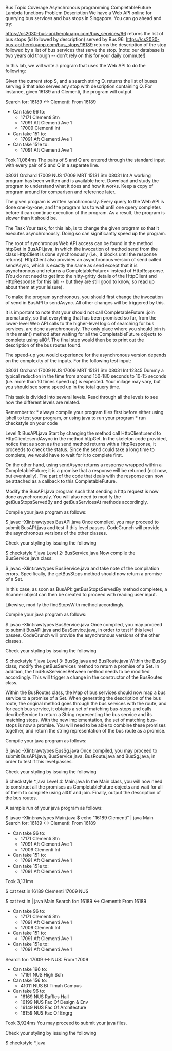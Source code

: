 Bus
Topic Coverage
Asynchronous programming
CompletableFuture
Lambda functions
Problem Description
We have a Web API online for querying bus services and bus stops in Singapore. You can go ahead and try:

https://cs2030-bus-api.herokuapp.com/bus_services/96 returns the list of bus stops (id followed by description) served by Bus 96.
https://cs2030-bus-api.herokuapp.com/bus_stops/16189 returns the description of the stop followed by a list of bus services that serve the stop.
(note: our database is two years old though -- don't rely on this for your daily commute!)

In this lab, we will write a program that uses the Web API to do the following:

Given the current stop S, and a search string Q, returns the list of buses serving S that also serves any stop with description containing Q. For instance, given 16189 and Clementi, the program will output

Search for: 16189 <-> Clementi:
From 16189
- Can take 96 to:
  - 17171 Clementi Stn
  - 17091 Aft Clementi Ave 1
  - 17009 Clementi Int
- Can take 151 to:
  - 17091 Aft Clementi Ave 1
- Can take 151e to:
  - 17091 Aft Clementi Ave 1

Took 11,084ms
The pairs of S and Q are entered through the standard input with every pair of S and Q in a separate line.

08031 Orchard
17009 NUS
17009 MRT
15131 Stn
08031 Int
A working program has been written and is available here. Download and study the program to understand what it does and how it works. Keep a copy of program around for comparison and reference later.

The given program is written synchronously. Every query to the Web API is done one-by-one, and the program has to wait until one query completes before it can continue execution of the program. As a result, the program is slower than it should be.

The Task
Your task, for this lab, is to change the given program so that it executes asynchronously. Doing so can significantly speed up the program.

The root of synchronous Web API access can be found in the method httpGet in BusAPI.java, in which the invocation of method send from the class HttpClient is done synchronously (i.e., it blocks until the response returns).
HttpClient also provides an asynchronous version of send called sendAsync, which is exactly the same as send except that it is asynchronous and returns a CompletableFuture> instead of HttpResponse. (You do not need to get into the nitty-gritty details of the HttpClient and HttpResponse for this lab -- but they are still good to know, so read up about them at your leisure).

To make the program synchronous, you should first change the invocation of send in BusAPI to sendAsync. All other changes will be triggered by this.

It is important to note that your should not call CompletableFuture::join prematurely, so that everything that has been promised so far, from the lower-level Web API calls to the higher-level logic of searching for bus services, are done asynchronously. The only place where you should join is in the main() method after waiting for all the CompletableFuture objects to complete using allOf. The final step would then be to print out the description of the bus routes found.

The speed-up you would experience for the asynchronous version depends on the complexity of the inputs. For the following test input:

08031 Orchard
17009 NUS
17009 MRT
15131 Stn
08031 Int
12345 Dummy
a typical reduction in the time from around 150-180 seconds to 10-15 seconds (i.e. more than 10 times speed up) is expected. Your milage may vary, but you should see some speed up in the total query time.

This task is divided into several levels. Read through all the levels to see how the different levels are related.

Remember to: * always compile your program files first before either using jshell to test your program, or using java to run your program * run checkstyle on your code

Level 1: BusAPI.java
Start by changing the method call HttpClient::send to HttpClient::sendAsync in the method httpGet. In the skeleton code provided, notice that as soon as the send method returns with a HttpResponse, it proceeds to check the status. Since the send could take a long time to complete, we would have to wait for it to complete first.

On the other hand, using sendAsync returns a response wrapped within a CompletableFuture; it is a promise that a response will be returned (not now, but eventually). The part of the code that deals with the response can now be attached as a callback to this CompletableFuture.

Modify the BusAPI.java program such that sending a http request is now done asynchronously. You will also need to modify the getBusStopsServedBy and getBusServicesAt methods accordingly.

Compile your java program as follows:

$ javac -Xlint:rawtypes BusAPI.java
Once compiled, you may proceed to submit BusAPI.java and test if this level passes. CodeCrunch will provide the asynchronous versions of the other classes.

Check your styling by issuing the following

$ checkstyle *.java
Level 2: BusService.java
Now compile the BusService.java class:

$ javac -Xlint:rawtypes BusService.java
and take note of the compilation errors. Specifically, the getBusStops method should now return a promise of a Set.

In this case, as soon as BusAPI::getBusStopsServedBy method completes, a Scanner object can then be created to proceed with reading user input.

Likewise, modify the findStopsWith method accordingly.

Compile your java program as follows:

$ javac -Xlint:rawtypes BusService.java
Once compiled, you may proceed to submit BusAPI.java and BusService.java, in order to test if this level passes. CodeCrunch will provide the asynchronous versions of the other classes.

Check your styling by issuing the following

$ checkstyle *.java
Level 3: BusSg.java and BusRoute.java
Within the BusSg class, modify the getBusServices method to return a promise of a Set. In addition, the findBusServicesBetween method needs to be modified accordingly. This will trigger a change in the constructor of the BusRoutes class.

Within the BusRoutes class, the Map of bus services should now map a bus service to a promise of a Set. When generating the description of the bus route, the original method goes through the bus services with the route, and for each bus service, it obtains a set of matching bus-stops and calls decribeService to return a String representing the bus service and its matching stops. With the new implementation, the set of matching bus-stops is now a promise. You will need to be able to combine these promises together, and return the string representation of the bus route as a promise.

Compile your java program as follows:

$ javac -Xlint:rawtypes BusSg.java
Once compiled, you may proceed to submit BusAPI.java, BusService.java, BusRoute.java and BusSg.java, in order to test if this level passes.

Check your styling by issuing the following

$ checkstyle *.java
Level 4: Main.java
In the Main class, you will now need to construct all the promises as CompletableFuture objects and wait for all of them to complete using allOf and join. Finally, output the description of the bus routes.

A sample run of your java program as follows:

$ javac -Xlint:rawtypes Main.java
$ echo "16189 Clementi" | java Main
Search for: 16189  <-> Clementi:
From 16189
- Can take 96 to:
  - 17171 Clementi Stn
  - 17091 Aft Clementi Ave 1
  - 17009 Clementi Int
- Can take 151 to:
  - 17091 Aft Clementi Ave 1
- Can take 151e to:
  - 17091 Aft Clementi Ave 1

Took 3,131ms

$ cat test.in
16189 Clementi 
17009 NUS

$ cat test.in | java Main
Search for: 16189  <-> Clementi:
From 16189
- Can take 96 to:
  - 17171 Clementi Stn
  - 17091 Aft Clementi Ave 1
  - 17009 Clementi Int
- Can take 151 to:
  - 17091 Aft Clementi Ave 1
- Can take 151e to:
  - 17091 Aft Clementi Ave 1

Search for: 17009  <-> NUS:
From 17009
- Can take 196 to:
  - 17191 NUS High Sch
- Can take 156 to:
  - 41011 NUS Bt Timah Campus
- Can take 96 to:
  - 16169 NUS Raffles Hall
  - 16199 NUS Fac Of Design & Env
  - 16149 NUS Fac Of Architecture
  - 16159 NUS Fac Of Engrg

Took 3,924ms
You may proceed to submit your java files.

Check your styling by issuing the following

$ checkstyle *.java

